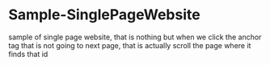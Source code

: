 # Sample-SinglePageWebsite
 sample of single page website, that is nothing but when we click the anchor tag that is not going to next page, that is actually scroll the page where it finds that id
